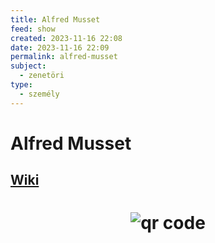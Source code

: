 ```yaml
---
title: Alfred Musset
feed: show
created: 2023-11-16 22:08
date: 2023-11-16 22:09
permalink: alfred-musset
subject:
  - zenetöri
type:
  - személy
---
```

# Alfred Musset
## [Wiki](https://www.wikiwand.com/hu/Alfred_de_Musset)


# <p style="text-align: center;"><img src="https://chart.googleapis.com/chart?cht=qr&chl=https://notes.andrasdenes.com/alfred-musset&chs=180x180&choe=UTF-8&chld=L|2" alt="qr code"></p>

